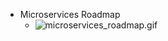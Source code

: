 - Microservices Roadmap
	- ![microservices_roadmap.gif](../assets/microservices_roadmap_1727345032773_0.gif)